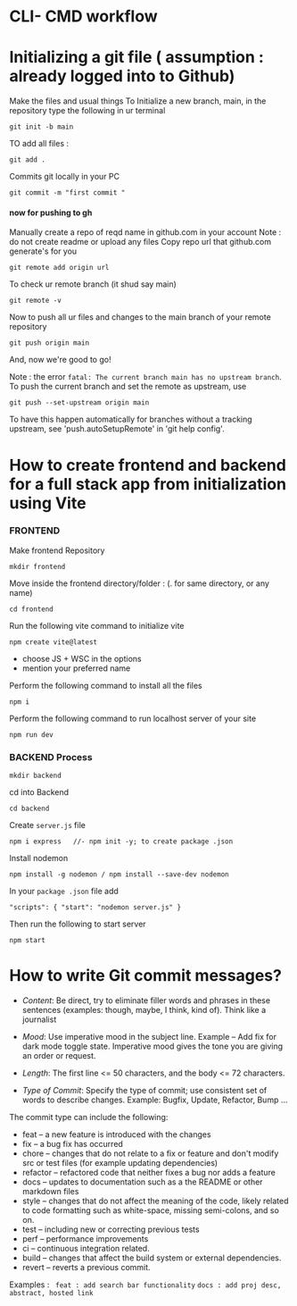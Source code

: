 # CLI- CMD workflow

# Initializing a git file ( assumption : already logged into to Github)

Make the files and usual things
To Initialize a new branch, main, in the repository type the following in ur terminal
	
	git init -b main
  	
TO add all files : 

	git add . 
  	
Commits git locally in your PC

	git commit -m "first commit " 

####  now for pushing to gh
Manually create a repo of reqd name in github.com in your account
Note : do not create readme or upload any files 
Copy repo url that github.com generate's for you

	git remote add origin url

To check ur remote branch (it shud say main)

	git remote -v

Now to push all ur files and changes to the main branch of your remote repository

	git push origin main

And, now we're good to go!

Note : the error `fatal: The current branch main has no upstream branch`.
To push the current branch and set the remote as upstream, use

    git push --set-upstream origin main

To have this happen automatically for branches without a tracking
upstream, see 'push.autoSetupRemote' in 'git help config'.


# How to create frontend and backend for a full stack app from initialization using Vite 

### FRONTEND 
Make frontend Repository

	mkdir frontend

Move inside the frontend directory/folder : (. for same directory, or any name)

	cd frontend    

Run the following vite command to initialize vite

	npm create vite@latest 

- choose JS  + WSC in the options 
- mention your preferred name

Perform the following command to install all the files

	npm i

Perform the following command to run localhost server of your site

	npm run dev

### BACKEND Process
	
	mkdir backend

cd into Backend

	cd backend

Create `server.js` file
	
	npm i express   //- npm init -y; to create package .json

Install nodemon 

	npm install -g nodemon / npm install --save-dev nodemon

In your `package .json` file add

`"scripts": {
  "start": "nodemon server.js"
}`

Then run the following to start server

	npm start

# How to write Git commit messages? 
- *Content*: Be direct, try to eliminate filler words and phrases in these sentences (examples: though, maybe, I think, kind of). Think like a journalist
- *Mood*: Use imperative mood in the subject line. Example – Add fix for dark mode toggle state. Imperative mood gives the tone you are giving an order or request.
- *Length*: The first line <= 50 characters, and the body <= 72 characters.

- *Type of Commit*: Specify the type of commit; use consistent set of words to describe changes. 
	Example: Bugfix, Update, Refactor, Bump ...

The commit type can include the following:

- feat – a new feature is introduced with the changes
- fix – a bug fix has occurred
- chore – changes that do not relate to a fix or feature and don't modify src or test files (for example updating dependencies)
- refactor – refactored code that neither fixes a bug nor adds a feature
- docs – updates to documentation such as a the README or other markdown files
- style – changes that do not affect the meaning of the code, likely related to code formatting such as white-space, missing semi-colons, and so on.
- test – including new or correcting previous tests
- perf – performance improvements
- ci – continuous integration related.
- build – changes that affect the build system or external dependencies.
- revert – reverts a previous commit.


Examples  :
` feat : add search bar functionality`
`docs : add proj desc, abstract, hosted link `
